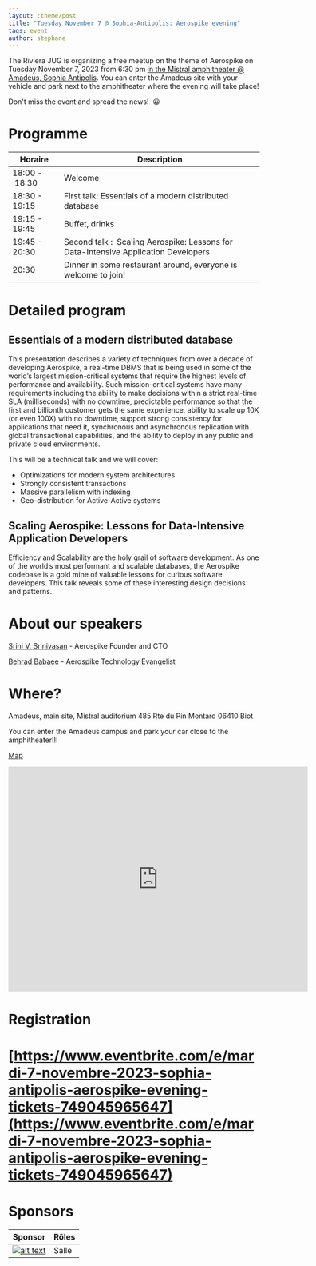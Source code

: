 ```yaml
---
layout: :theme/post
title: "Tuesday November 7 @ Sophia-Antipolis: Aerospike evening"
tags: event
author: stephane
---
```


The Riviera JUG is organizing a free meetup on the theme of Aerospike on Tuesday November 7, 2023 from 6:30 pm [in the Mistral amphitheater @ Amadeus, Sophia Antipolis](url:https://goo.gl/maps/agQMwmE74eWqqQvd8).
You can enter the Amadeus site with your vehicle and park next to the amphitheater where the evening will take place!

Don't miss the event and spread the news!  😀

# Programme

|Horaire|Description|
|---|---|
|18:00 - 18:30|Welcome|
|18:30 - 19:15|First talk: Essentials of a modern distributed database|
|19:15 - 19:45|Buffet, drinks|
|19:45 - 20:30|Second talk :  Scaling Aerospike: Lessons for Data-Intensive Application Developers|
|20:30|Dinner in some restaurant around, everyone is welcome to join!|

<s></s>

# Detailed program

## Essentials of a modern distributed database

This presentation describes a variety of techniques from over a decade of developing Aerospike, a real-time DBMS that is being used in some of the world’s largest mission-critical systems that require the highest levels of performance and availability. Such mission-critical systems have many requirements including the ability to make decisions within a strict real-time SLA (milliseconds) with no downtime, predictable performance so that the first and billionth customer gets the same experience, ability to scale up 10X (or even 100X) with no downtime, support strong consistency for applications that need it, synchronous and asynchronous replication with global transactional capabilities, and the ability to deploy in any public and private cloud environments.

This will be a technical talk and we will cover:

* Optimizations for modern system architectures
* Strongly consistent transactions
* Massive parallelism with indexing
* Geo-distribution for Active-Active systems

## Scaling Aerospike: Lessons for Data-Intensive Application Developers

Efficiency and Scalability are the holy grail of software development. As one of the world’s most performant and scalable databases, the Aerospike codebase is a gold mine of valuable lessons for curious software developers. This talk reveals some of these interesting design decisions and patterns.

<s></s>

# About our speakers

[Srini V. Srinivasan](url:https://www.linkedin.com/in/drvsrini) - Aerospike Founder and CTO

[Behrad Babaee](url:https://www.linkedin.com/in/behrad-babaee/) - Aerospike Technology Evangelist

<s></s>

# Where?

Amadeus, main site, Mistral auditorium
485 Rte du Pin Montard
06410 Biot

You can enter the Amadeus campus and park your car close to the amphitheater!!!

[Map](https://goo.gl/maps/agQMwmE74eWqqQvd8)

<iframe src="https://www.google.com/maps/embed?pb=!1m18!1m12!1m3!1d2334.61087379998!2d7.057556422906037!3d43.62195443006717!2m3!1f0!2f0!3f0!3m2!1i1024!2i768!4f13.1!3m3!1m2!1s0x12cc2b7cba432085%3A0xcb5e30e756ebb5c5!2sAmadeus%20Main%20Site!5e0!3m2!1sen!2sfr!4v1648131547103!5m2!1sen!2sfr" width="600" height="450" style="border:0;" allowfullscreen="" loading="lazy"></iframe>

<s></s>

# Registration

# [https://www.eventbrite.com/e/mardi-7-novembre-2023-sophia-antipolis-aerospike-evening-tickets-749045965647](https://www.eventbrite.com/e/mardi-7-novembre-2023-sophia-antipolis-aerospike-evening-tickets-749045965647)

<s></s>

# Sponsors

|Sponsor|Rôles|
|---|---|
|[![alt text]({site.page('Sponsors/index.md').image('amadeus.png')})](https://amadeus.com/fr)  | Salle|
